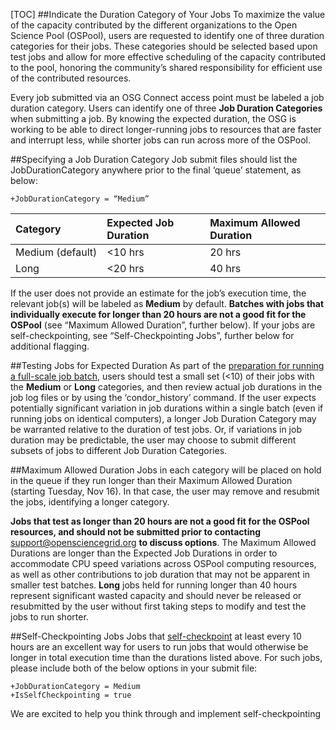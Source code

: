 [title]: - "Indicate the Duration Category of Your Jobs"

[TOC]
##Indicate the Duration Category of Your Jobs
To maximize the value of the capacity contributed by the different organizations to the Open Science Pool (OSPool), 
users are requested to identify one of three duration categories for their jobs. These categories should be selected based upon test 
jobs and allow for more effective scheduling of the capacity contributed to the pool,
honoring the community’s shared responsibility for efficient use of the contributed resources.

Every job submitted via an OSG Connect access point must be labeled a job duration category.
Users can identify one of three **Job Duration Categories** when submitting a job.
By knowing the expected duration, the OSG is working to be able to direct longer-running jobs to resources that are faster and interrupt less,
while shorter jobs can run across more of the OSPool.

##Specifying a Job Duration Category
Job submit files should list the JobDurationCategory anywhere prior to the final ‘queue’ statement, as below:

    +JobDurationCategory = “Medium”
   
| **Category** | **Expected Job Duration** | **Maximum Allowed Duration** |
|:---------|:------------|:-------------|
| <span style="white-space: nowrap">Medium (default)</span> | <span style="white-space: nowrap"><10 hrs</span> | 20 hrs |
| <span style="white-space: nowrap">Long</span> | <span style="white-space: nowrap"><20 hrs</span> | 40 hrs |

If the user does not provide an estimate for the job’s execution time, the relevant job(s) will be 
labeled as **Medium** by default. **Batches with jobs that individually execute for longer than 20 hours
are not a good fit for the OSPool** (see “Maximum Allowed Duration”, further below). If your jobs are self-checkpointing,
see “Self-Checkpointing Jobs”, further below for additional flagging.
 
##Testing Jobs for Expected Duration
As part of the [preparation for running a full-scale job batch](https://support.opensciencegrid.org/support/home), users should test a small set (<10) 
of their jobs with the **Medium** or **Long** categories, and then review actual job durations in the job log files or by using the ‘condor_history’ command. 
If the user expects potentially significant variation in job durations within a single batch (even if running jobs on identical computers), a longer Job Duration
Category may be warranted relative to the duration of test jobs. Or, if variations in job duration may be predictable, the user may choose to submit different 
subsets of jobs to different Job Duration Categories.

##Maximum Allowed Duration
Jobs in each category will be placed on hold in the queue if they run longer than their Maximum Allowed Duration 
(starting Tuesday, Nov 16). In that case, the user may remove and resubmit the jobs, identifying a longer category. 

**Jobs that test as longer than 20 hours are not a good fit for the OSPool resources, and should not be submitted prior to contacting** 
[support@opensciencegrid.org](mailto:support@opensciencegrid.org) **to discuss options**. The Maximum Allowed Durations 
are longer than the Expected Job Durations in order to accommodate CPU speed variations across OSPool computing resources, 
as well as other contributions to job duration that may not be apparent in smaller test batches. **Long** jobs held for running longer 
than 40 hours represent significant wasted capacity and should never be released or resubmitted by the user without
first taking steps to modify and test the jobs to run shorter. 

##Self-Checkpointing Jobs
Jobs that [self-checkpoint](https://htcondor.readthedocs.io/en/latest/users-manual/self-checkpointing-applications.html)
at least every 10 hours are an excellent way for users to run jobs that would otherwise be longer in total execution time
than the durations listed above. For such jobs, please include both of the below options in your submit file:

    +JobDurationCategory = Medium
    +IsSelfCheckpointing = true

We are excited to help you think through and implement self-checkpointing
